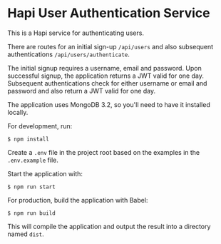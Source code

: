 # Hapi User Authentication Service

This is a Hapi service for authenticating users.

There are routes for an initial sign-up `/api/users` and also subsequent authentications `/api/users/authenticate`.

The initial signup requires a username, email and password. Upon successful signup, the application returns a JWT valid for one day. Subsequent authentications check for either username or email and password and also return a JWT valid for one day.

The application uses MongoDB 3.2, so you'll need to have it installed locally.

For development, run:

`$ npm install`

Create a `.env` file in the project root based on the examples in the `.env.example` file.

Start the application with:

`$ npm run start`

For production, build the application with Babel:

`$ npm run build`

This will compile the application and output the result into a directory named `dist`.
